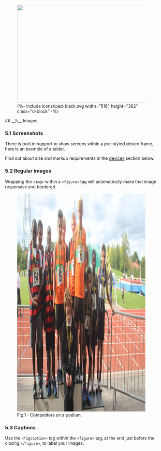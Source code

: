 <div class="side-image side-image-right tablet-shadow" data-aos="fade-left">
  <figure class="tablet-demo">
    <img src="http://via.placeholder.com/430x322" class="screen" width="430" height="322">
    {%- include icons/ipad-black.svg width="516" height="362" class="d-block" -%}
  </figure>
</div>
<div markdown="1" data-aos="fade-up">		
## __5__ Images 

### 5.1 Screenshots

There is built in support to show screens within a pre-styled device frame, here is an example of a tablet. 

Find out about size and markup requirements in the [devices](#devices) section below.

### 5.2 Regular images

Wrapping the `<img>` within a `<figure>` tag will automatically make that image responsive and bordered.

</div>
<figure data-aos="fade-up">
  <img src="../assets/img/gallery/podium_kids.jpg" alt="podium kids" width="1500" height="718" />
  <figcaption>Fig.1 - Competitors on a podium.</figcaption>
</figure>

<div markdown="1" data-aos="fade-up">
        
### 5.3 Captions

Use the `<figcaption>` tag within the `<figure>` tag, at the end just before the closing `</figure>`, to label your images.

</div>
